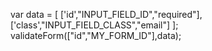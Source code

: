  var data = [
				['id',"INPUT_FIELD_ID","required"],
				['class',"INPUT_FIELD_CLASS","email"]
			   ];
	validateForm(["id","MY_FORM_ID"],data);
